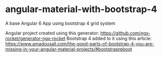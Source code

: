# angular-material-with-bootstrap-4
A base Angular 6 App using bootstrap 4 grid system

Angular project created using this generator: https://github.com/ngx-rocket/generator-ngx-rocket
Bootstrap 4 added to it using this article: https://www.amadousall.com/the-good-parts-of-bootstrap-4-you-are-missing-in-your-angular-material-projects/#bootstrapreboot
